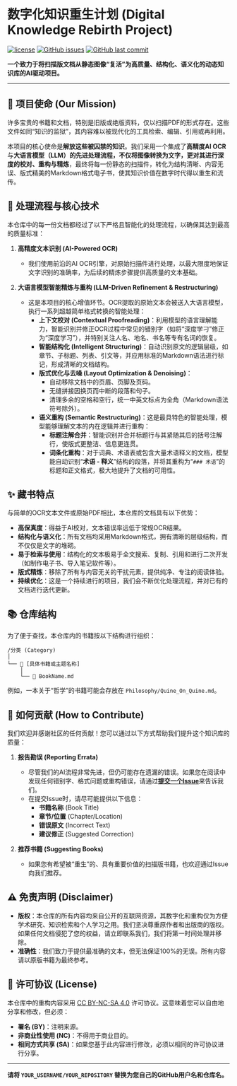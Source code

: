 # 数字化知识重生计划 (Digital Knowledge Rebirth Project)

[![license](https://img.shields.io/github/license/YOUR_USERNAME/YOUR_REPOSITORY)](./LICENSE)
[![GitHub issues](https://img.shields.io/github/issues/YOUR_USERNAME/YOUR_REPOSITORY)](https://github.com/YOUR_USERNAME/YOUR_REPOSITORY/issues)
[![GitHub last commit](https://img.shields.io/github/last-commit/YOUR_USERNAME/YOUR_REPOSITORY)](https://github.com/YOUR_USERNAME/YOUR_REPOSITORY/commits/main)

**一个致力于将扫描版文档从静态图像“复活”为高质量、结构化、语义化的动态知识库的AI驱动项目。**

---

## 📖 项目使命 (Our Mission)

许多宝贵的书籍和文档，特别是旧版或绝版资料，仅以扫描PDF的形式存在。这些文件如同“知识的监狱”，其内容难以被现代化的工具检索、编辑、引用或再利用。

本项目的核心使命是**解放这些被囚禁的知识**。我们采用一个集成了**高精度AI OCR**与**大语言模型（LLM）**的先进处理流程，不仅将图像转换为文字，更对其进行深度的**校对、重构与精炼**，最终将每一份静态的扫描件，转化为结构清晰、内容无误、版式精美的Markdown格式电子书，使其知识价值在数字时代得以重生和流传。

## 🔬 处理流程与核心技术

本仓库中的每一份文档都经过了以下严格且智能化的处理流程，以确保其达到最高的质量标准：

1.  **高精度文本识别 (AI-Powered OCR)**
    *   我们使用前沿的AI OCR引擎，对原始扫描件进行处理，以最大限度地保证文字识别的准确率，为后续的精炼步骤提供高质量的文本基础。

2.  **大语言模型智能精炼与重构 (LLM-Driven Refinement & Restructuring)**
    *   这是本项目的核心增值环节。OCR提取的原始文本会被送入大语言模型，执行一系列超越简单格式转换的智能处理：
        *   **上下文校对 (Contextual Proofreading)**：利用模型的语言理解能力，智能识别并修正OCR过程中常见的错别字（如将“深度学刁”修正为“深度学习”），并特别关注人名、地名、书名等专有名词的恢复。
        *   **智能结构化 (Intelligent Structuring)**：自动识别原文的逻辑层级，如章节、子标题、列表、引文等，并应用标准的Markdown语法进行标记，形成清晰的文档结构。
        *   **版式优化与去噪 (Layout Optimization & Denoising)**：
            *   自动移除文档中的页眉、页脚及页码。
            *   无缝拼接因换页而中断的段落和句子。
            *   清理多余的空格和空行，统一中英文标点为全角（Markdown语法符号除外）。
        *   **语义重构 (Semantic Restructuring)**：这是最具特色的智能处理，模型能够理解文本的内在逻辑并进行重构：
            *   **标题注解合并**：智能识别并合并标题行与其紧随其后的括号注解行，使版式更整洁、信息更连贯。
            *   **词条化重构**：对于词典、术语表或包含大量术语释义的文档，模型能自动识别“**术语 - 释义**”结构的段落，并将其重构为“`### 术语`”的标题和正文格式，极大地提升了文档的可用性。

## ✨ 藏书特点

与简单的OCR文本文件或原始PDF相比，本仓库的文档具有以下优势：

*   **高保真度**：得益于AI校对，文本错误率远低于常规OCR结果。
*   **结构化与语义化**：所有文档均采用Markdown格式，拥有清晰的层级结构，而不仅仅是文字的堆砌。
*   **易于检索与使用**：结构化的文本极易于全文搜索、复制、引用和进行二次开发（如制作电子书、导入笔记软件等）。
*   **版式精炼**：移除了所有与内容无关的干扰元素，提供纯净、专注的阅读体验。
*   **持续优化**：这是一个持续进行的项目，我们会不断优化处理流程，并对已有的文档进行迭代更新。

## 📚 仓库结构

为了便于查找，本仓库内的书籍按以下结构进行组织：

```
/分类 (Category)
│
└── 📁 [具体书籍或主题名称]
    │
    └── 📄 BookName.md
```

例如，一本关于“哲学”的书籍可能会存放在 `Philosophy/Quine_On_Quine.md`。

## 🤝 如何贡献 (How to Contribute)

我们欢迎并感谢社区的任何贡献！您可以通过以下方式帮助我们提升这个知识库的质量：

1.  **报告勘误 (Reporting Errata)**
    *   尽管我们的AI流程非常先进，但仍可能存在遗漏的错误。如果您在阅读中发现任何错别字、格式问题或重构错误，请通过[**提交一个Issue**](https://github.com/YOUR_USERNAME/YOUR_REPOSITORY/issues/new/choose)来告诉我们。
    *   在提交Issue时，请尽可能提供以下信息：
        *   **书籍名称** (Book Title)
        *   **章节/位置** (Chapter/Location)
        *   **错误原文** (Incorrect Text)
        *   **建议修正** (Suggested Correction)

2.  **推荐书籍 (Suggesting Books)**
    *   如果您有希望被“重生”的、具有重要价值的扫描版书籍，也欢迎通过Issue向我们推荐。

## ⚠️ 免责声明 (Disclaimer)

*   **版权**：本仓库的所有内容均来自公开的互联网资源，其数字化和重构仅为方便学术研究、知识检索和个人学习之用。我们坚决尊重原作者和出版商的版权。如果任何文档侵犯了您的权益，请立即联系我们，我们将第一时间处理并移除。
*   **准确性**：我们致力于提供最准确的文本，但无法保证100%的无误。所有内容请以原版书籍为最终参考。

## 📄 许可协议 (License)

本仓库中的重构内容采用 [CC BY-NC-SA 4.0](https://creativecommons.org/licenses/by-nc-sa/4.0/deed.zh) 许可协议。这意味着您可以自由地分享和修改，但必须：

*   **署名 (BY)**：注明来源。
*   **非商业性使用 (NC)**：不得用于商业目的。
*   **相同方式共享 (SA)**：如果您基于此内容进行修改，必须以相同的许可协议进行分享。

---

**请将 `YOUR_USERNAME/YOUR_REPOSITORY` 替换为您自己的GitHub用户名和仓库名。**
